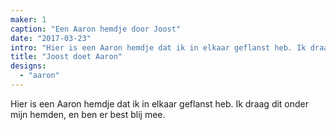 ```yaml
---
maker: 1
caption: "Een Aaron hemdje door Joost"
date: "2017-03-23"
intro: "Hier is een Aaron hemdje dat ik in elkaar geflanst heb. Ik draag dit onder mijn hemden, en ben er best blij mee."
title: "Joost doet Aaron"
designs:
  - "aaron"
---
```


Hier is een Aaron hemdje dat ik in elkaar geflanst heb. Ik draag dit onder mijn hemden, en ben er best blij mee.

